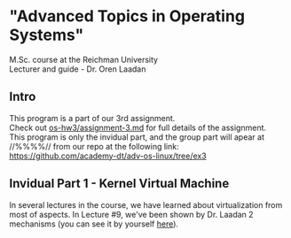 # "Advanced Topics in Operating Systems" 
 M.Sc. course at the Reichman University <br/>
 Lecturer and guide - Dr. Oren Laadan <br/>
## Intro

This program is a part of our 3rd assignment. <br/>
Check out <a href="https://github.com/GlaiChen/os-hw3/blob/main/assignment-3.md">os-hw3/assignment-3.md</a> for full details of the assignment. <br/>
This program is only the invidual part, and the group part will apear at //%%%%// from our repo at the following link: <br/>https://github.com/academy-dt/adv-os-linux/tree/ex3 </br>

## Invidual Part 1 - Kernel Virtual Machine
In several lectures in the course, we have learned about virtualization from most of aspects.
In Lecture #9, we've been shown by Dr. Laadan 2 mechanisms (you can see it by yourself [here](https://github.com/GlaiChen/os-hw3/blob/main/AOS-2022-L09.pdf)). 
